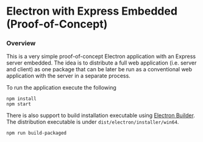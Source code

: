# Electron with Express Embedded (Proof-of-Concept)

### Overview

This is a very simple proof-of-concept Electron application with an Express server embedded.  The idea is to distribute a full web application (i.e. server and client) as one package that can be later be run as a conventional web application with the server in a separate process.

To run the application execute the following

	npm install
	npm start

There is also support to build installation executable using [Electron Builder](https://www.electron.build/).  The distribution executable is under `dist/electron/installer/win64`.

	npm run build-packaged